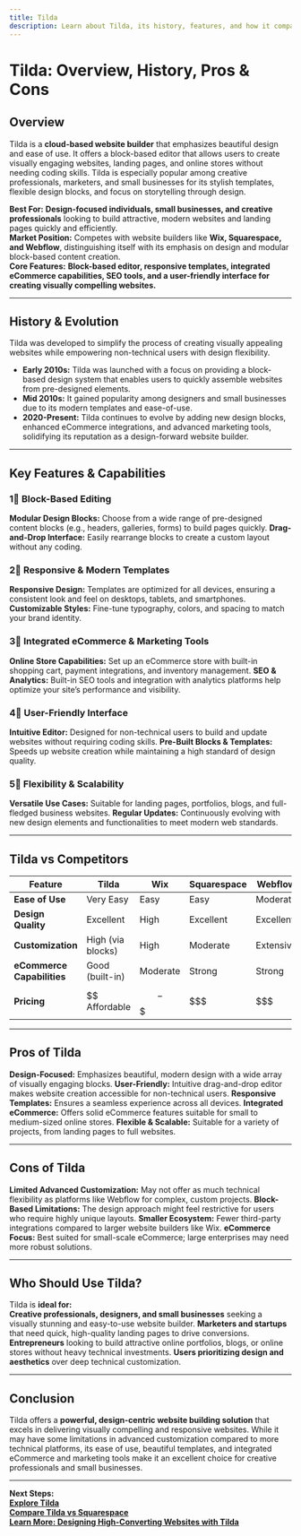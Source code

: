```yaml
---
title: Tilda
description: Learn about Tilda, its history, features, and how it compares to other website builders.
---
```


# **Tilda: Overview, History, Pros & Cons**

## **Overview**  
Tilda is a **cloud-based website builder** that emphasizes beautiful design and ease of use. It offers a block-based editor that allows users to create visually engaging websites, landing pages, and online stores without needing coding skills. Tilda is especially popular among creative professionals, marketers, and small businesses for its stylish templates, flexible design blocks, and focus on storytelling through design.

 **Best For:** **Design-focused individuals, small businesses, and creative professionals** looking to build attractive, modern websites and landing pages quickly and efficiently.  
 **Market Position:** Competes with website builders like **Wix, Squarespace, and Webflow**, distinguishing itself with its emphasis on design and modular block-based content creation.  
 **Core Features:** **Block-based editor, responsive templates, integrated eCommerce capabilities, SEO tools, and a user-friendly interface for creating visually compelling websites.**

---

## **History & Evolution**  
Tilda was developed to simplify the process of creating visually appealing websites while empowering non-technical users with design flexibility.

- **Early 2010s:** Tilda was launched with a focus on providing a block-based design system that enables users to quickly assemble websites from pre-designed elements.
- **Mid 2010s:** It gained popularity among designers and small businesses due to its modern templates and ease-of-use.
- **2020-Present:** Tilda continues to evolve by adding new design blocks, enhanced eCommerce integrations, and advanced marketing tools, solidifying its reputation as a design-forward website builder.

---

## **Key Features & Capabilities**

### **1⃣ Block-Based Editing**
 **Modular Design Blocks:** Choose from a wide range of pre-designed content blocks (e.g., headers, galleries, forms) to build pages quickly.
 **Drag-and-Drop Interface:** Easily rearrange blocks to create a custom layout without any coding.

### **2⃣ Responsive & Modern Templates**
 **Responsive Design:** Templates are optimized for all devices, ensuring a consistent look and feel on desktops, tablets, and smartphones.
 **Customizable Styles:** Fine-tune typography, colors, and spacing to match your brand identity.

### **3⃣ Integrated eCommerce & Marketing Tools**
 **Online Store Capabilities:** Set up an eCommerce store with built-in shopping cart, payment integrations, and inventory management.
 **SEO & Analytics:** Built-in SEO tools and integration with analytics platforms help optimize your site’s performance and visibility.

### **4⃣ User-Friendly Interface**
 **Intuitive Editor:** Designed for non-technical users to build and update websites without requiring coding skills.
 **Pre-Built Blocks & Templates:** Speeds up website creation while maintaining a high standard of design quality.

### **5⃣ Flexibility & Scalability**
 **Versatile Use Cases:** Suitable for landing pages, portfolios, blogs, and full-fledged business websites.
 **Regular Updates:** Continuously evolving with new design elements and functionalities to meet modern web standards.

---

## **Tilda vs Competitors**

| Feature                   | Tilda            | Wix             | Squarespace     | Webflow          |
|---------------------------|------------------|-----------------|-----------------|------------------|
| **Ease of Use**           |  Very Easy     |  Easy         |  Easy         |  Moderate       |
| **Design Quality**        |  Excellent     |  High         |  Excellent    |  Excellent     |
| **Customization**         |  High (via blocks) |  High     |  Moderate     |  Extensive     |
| **eCommerce Capabilities**|  Good (built-in) |  Moderate  |  Strong       |  Strong        |
| **Pricing**               | $$ Affordable    | $$-$$$         | $$$             | $$$              |

---

## **Pros of Tilda**  
 **Design-Focused:** Emphasizes beautiful, modern design with a wide array of visually engaging blocks.
 **User-Friendly:** Intuitive drag-and-drop editor makes website creation accessible for non-technical users.
 **Responsive Templates:** Ensures a seamless experience across all devices.
 **Integrated eCommerce:** Offers solid eCommerce features suitable for small to medium-sized online stores.
 **Flexible & Scalable:** Suitable for a variety of projects, from landing pages to full websites.

---

## **Cons of Tilda**  
 **Limited Advanced Customization:** May not offer as much technical flexibility as platforms like Webflow for complex, custom projects.
 **Block-Based Limitations:** The design approach might feel restrictive for users who require highly unique layouts.
 **Smaller Ecosystem:** Fewer third-party integrations compared to larger website builders like Wix.
 **eCommerce Focus:** Best suited for small-scale eCommerce; large enterprises may need more robust solutions.

---

## **Who Should Use Tilda?**  
Tilda is **ideal for:**  
 **Creative professionals, designers, and small businesses** seeking a visually stunning and easy-to-use website builder.
 **Marketers and startups** that need quick, high-quality landing pages to drive conversions.
 **Entrepreneurs** looking to build attractive online portfolios, blogs, or online stores without heavy technical investments.
 **Users prioritizing design and aesthetics** over deep technical customization.

---

## **Conclusion**  
Tilda offers a **powerful, design-centric website building solution** that excels in delivering visually compelling and responsive websites. While it may have some limitations in advanced customization compared to more technical platforms, its ease of use, beautiful templates, and integrated eCommerce and marketing tools make it an excellent choice for creative professionals and small businesses.

---

 **Next Steps:**  
 **[Explore Tilda](https://tilda.cc/)**  
 **[Compare Tilda vs Squarespace](#)**  
 **[Learn More: Designing High-Converting Websites with Tilda](#)**
